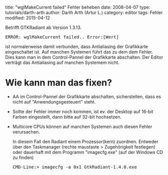 ﻿title: "wglMakeCurrent failed" Fehler beheben
date: 2008-04-07
type: tutorials/darth-arth
author: Darth Arth (Artur L.)
category: editor
tags: Fehler
modified: 2015-04-12

Betrifft GTKRadiant ab Version 1.3.13.

<pre>ERROR: wglMakeCurrent failed.. Error:[Wert]</pre>

ist normalerweise damit verbunden, dass Antialiasing der Grafikkarte eingeschaltet ist. Auf manchen Systemen führt das zu dem dem Fehler. Dies kann man in dem Control-Pannel der Grafikkarte abschalten. Der Editor verträgt das Antialiasing auf manchen Systemem nicht.



# Wie kann man das fixen?

*   AA im Control-Pannel der Grafikkarte abschalten, sicherstellen, dass es nicht auf "Anwendungsgesteuert" steht.
*   Sollte der Fehler immer noch kommen, ist ev. der Desktop auf 16-bit Farben eingestellt, dann bitte auf 32-bit hochsetzen.
*   Multicore CPUs können auf manchen Systemen auch diesen Fehler verursachen.

    In diesem Fall den Radiant einem Prozessor(kern) zuordnen.  Entweder über den Taskmanager (rechte maustaste > Zugehörigkeit festlegen) oder dauerhaft mit dem Programm "imagecfg.exe" (auf der Windows CD zu finden)

    <pre>CMD-Line:> imagecfg -a 0x1 GtkRadiant-1.4.0.exe</pre>